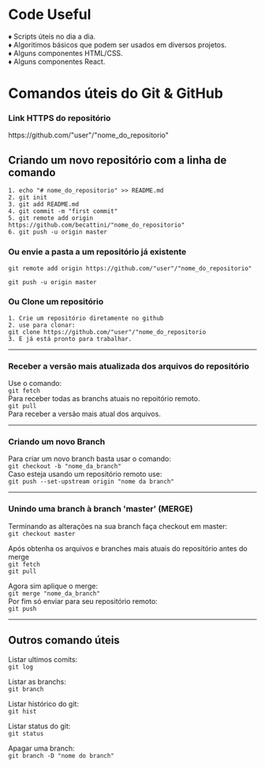# Code Useful

♦ Scripts úteis no dia a dia.</br>
♦ Algoritimos básicos que podem ser usados em diversos projetos.</br>
♦ Alguns componentes HTML/CSS.</br>
♦ Alguns componentes React.</br>


# Comandos úteis do Git & GitHub

<h3>Link HTTPS do repositório</h3>
<p>https://github.com/"user"/"nome_do_repositorio"</p>

<h2>Criando um novo repositório com a linha de comando</h2>

    1. echo "# nome_do_repositorio" >> README.md
    2. git init
    3. git add README.md
    4. git commit -m "first commit"
    5. git remote add origin https://github.com/becattini/"nome_do_repositorio"
    6. git push -u origin master

  <h3>Ou envie a pasta a um repositório já existente</h3>
    
 `git remote add origin https://github.com/"user"/"nome_do_repositorio"`  
 
 `git push -u origin master`

   <h3>Ou Clone um repositório</h3>

    1. Crie um repositório diretamente no github  
    2. use para clonar:  
    git clone https://github.com/"user"/"nome_do_repositorio  
    3. E já está pronto para trabalhar.

---

   <h3>Receber a versão mais atualizada dos arquivos do repositório</h3>
   
  Use o comando:<br>
     `git fetch`  
  Para receber todas as branchs atuais no repoitório remoto.  
     `git pull`  
  Para receber a versão mais atual dos arquivos.
  
  ---
  
  <h3>Criando um novo Branch</h3>
  
  Para criar um novo branch basta usar o comando:  
  `git checkout -b "nome_da_branch"`  
  Caso esteja usando um repositório remoto use:  
  `git push --set-upstream origin "nome da branch"`
  
  ---
  
  <h3>Unindo uma branch à branch 'master' (MERGE)</h3>
  
  Terminando as alterações na sua branch faça checkout em master:  
  `git checkout master`  
  
  Após obtenha os arquivos e branches mais atuais do repositório antes do merge  
  `git fetch`  
  `git pull`  

  Agora sim aplique o merge:  
  `git merge "nome_da_branch"`  
  Por fim só enviar para seu repositório remoto:  
  `git push`
  
  ---
  
  <h2>Outros comando úteis</h2>
  
  Listar ultimos comits:  
  `git log`
  
  Listar as branchs:  
  `git branch`
  
  Listar histórico do git:  
  `git hist`
  
  Listar status do git:  
  `git status`
  
  Apagar uma branch:  
  `git branch -D "nome do branch"`
  
 
